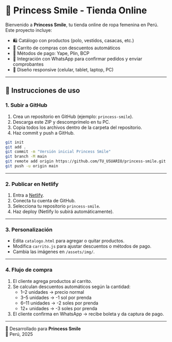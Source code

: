 # 👑 Princess Smile - Tienda Online

Bienvenido a **Princess Smile**, tu tienda online de ropa femenina en Perú.
Este proyecto incluye:
- 🛍️ Catálogo con productos (polo, vestidos, casacas, etc.)
- 🛒 Carrito de compras con descuentos automáticos
- 💸 Métodos de pago: Yape, Plin, BCP
- 📲 Integración con WhatsApp para confirmar pedidos y enviar comprobantes
- 📱 Diseño responsive (celular, tablet, laptop, PC)

---

## 🚀 Instrucciones de uso

### 1. Subir a GitHub
1. Crea un repositorio en GitHub (ejemplo: `princess-smile`).
2. Descarga este ZIP y descomprímelo en tu PC.
3. Copia todos los archivos dentro de la carpeta del repositorio.
4. Haz commit y push a GitHub.

```bash
git init
git add .
git commit -m "Versión inicial Princess Smile"
git branch -M main
git remote add origin https://github.com/TU_USUARIO/princess-smile.git
git push -u origin main
```

---

### 2. Publicar en Netlify
1. Entra a [Netlify](https://www.netlify.com/).
2. Conecta tu cuenta de GitHub.
3. Selecciona tu repositorio `princess-smile`.
4. Haz deploy (Netlify lo subirá automáticamente).

---

### 3. Personalización
- Edita `catalogo.html` para agregar o quitar productos.
- Modifica `carrito.js` para ajustar descuentos o métodos de pago.
- Cambia las imágenes en `/assets/img/`.

---

### 4. Flujo de compra
1. El cliente agrega productos al carrito.
2. Se calculan descuentos automáticos según la cantidad:
   - 1–2 unidades → precio normal
   - 3–5 unidades → -1 sol por prenda
   - 6–11 unidades → -2 soles por prenda
   - 12+ unidades → -3 soles por prenda
3. El cliente confirma en WhatsApp → recibe boleta y da captura de pago.

---

👑 Desarrollado para **Princess Smile**  
📍 Perú, 2025
